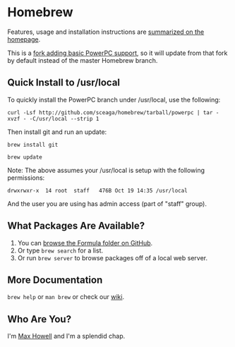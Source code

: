 Homebrew
========
Features, usage and installation instructions are [summarized on the homepage][home].

This is a [fork adding basic PowerPC support][ppcfork], so it will update from
that fork by default instead of the master Homebrew branch.

Quick Install to /usr/local
---------------------------
To quickly install the PowerPC branch under /usr/local, use the following:

  `curl -Lsf http://github.com/sceaga/homebrew/tarball/powerpc | tar -xvzf - -C/usr/local --strip 1`

Then install git and run an update:

  `brew install git`

  `brew update`

Note: The above assumes your /usr/local is setup with the following permissions:

  `drwxrwxr-x  14 root  staff   476B Oct 19 14:35 /usr/local`

And the user you are using has admin access (part of "staff" group).

What Packages Are Available?
----------------------------
1. You can [browse the Formula folder on GitHub][formula].
2. Or type `brew search` for a list.
3. Or run `brew server` to browse packages off of a local web server.

More Documentation
------------------
`brew help` or `man brew` or check our [wiki][].

Who Are You?
------------
I'm [Max Howell][mxcl] and I'm a splendid chap.


[home]:http://mxcl.github.com/homebrew
[wiki]:http://wiki.github.com/mxcl/homebrew
[mxcl]:http://twitter.com/mxcl
[formula]:http://github.com/mxcl/homebrew/tree/master/Library/Formula/
[ppcfork]:http://github.com/sceaga/homebrew/tree/powerpc
